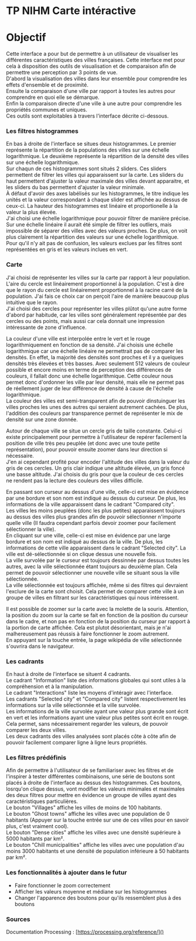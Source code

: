 ﻿# TP NIHM Carte intéractive

# Objectif
Cette interface a pour but de permettre à un utilisateur de visualiser les différentes caractéristiques des villes françaises. Cette interface met pour cela à disposition des outils de visualisation et de comparaison afin de permettre une perception par 3 points de vue.  
D'abord la visualisation des villes dans leur ensemble pour comprendre les effets d'ensemble et de proximité.  
Ensuite la comparaison d'une ville par rapport à toutes les autres pour comprendre en quoi elle se démarque.  
Enfin la comparaison directe d'une ville à une autre pour comprendre les propriétés communes et uniques.  
Ces outils sont exploitables à travers l'interface décrite ci-dessous.

### Les filtres histogrammes
En bas à droite de l'interface se situes deux histogrammes. Le premier représente la répartition de la populations des villes sur une échelle logarithmique. Le deuxième représente la répartition de la densité des villes sur une échelle logarithmique.  
Sur chaqun de ces histogrammes sont situés 2 sliders. Ces sliders permettent de filtrer les villes qui apparaissent sur la carte. Les sliders du haut permettent d'ajuster la valeur maximale des villes devant apparaitre, et les sliders du bas permettent d'ajuster la valeur minimale.  
À défaut d'avoir des axes labélisés sur les histogrammes, le titre indique les unités et la valeur correspondant à chaque slider est affichée au dessus de ceux-ci. La hauteur des histogrammes est linéaire et proportionelle à la valeur la plus élevée.  
J'ai choisi une échelle logarithmique pour pouvoir filtrer de manière précise. Sur une échelle linéaire il aurait été simple de filtrer les outliers, mais impossible de séparer des villes avec des valeurs proches. De plus, on voit plus clairement la répartition des valeurs sur une échelle logarithmique.  
Pour qu'il n'y ait pas de confusion, les valeurs exclues par les filtres sont représentées en gris et les valeurs inclues en vert.

### Carte
J'ai choisi de représenter les villes sur la carte par rapport à leur population. L'aire du cercle est linéairement proportionnel à la population. C'est à dire que le rayon du cercle est linéairement proportionnel à la racine carré de la population.  J'ai fais ce choix car on perçoit l'aire de manière beaucoup plus intuitive que le rayon.  
J'ai choisi des cercles pour représenter les villes plûtot qu'une autre forme d'abord par habitude, car les villes sont généralement représentée par des cercles ou des points, mais aussi car cela donnait une impression intéressante de zone d'influence.  

La couleur d'une ville est interpolée entre le vert et le rouge logarithmiquement en fonction de sa densité. J'ai choisis une échelle logarithmique car une échelle linéaire ne permettrait pas de comparer les densités. En effet, la majorité des densités sont proches et il y a quelques densités très élevées et très basses. Avec seulement 512 valeurs de couleur possible et encore moins en terme de perception des différences de couleurs, il fallait donc une échelle logarithmique. Cette couleur nous permet donc d'ordonner les ville par leur densité, mais elle ne permet pas de réellement juger de leur différence de densité à cause de l'échelle logarithmique.  
La couleur des villes est semi-transparent afin de pouvoir dinstuinguer les villes proches les unes des autres qui seraient autrement cachées. De plus, l'addition des couleurs par transparence permet de représenter le mix de densité sur une zone donnée.  

Autour de chaque ville se situe un cercle gris de taille constante. Celui-ci existe principalement pour permettre à l'utilisateur de repérer facilement la position de ville très peu peuplée (et donc avec une toute petite représentation), pour pouvoir ensuite zoomer dans leur direction si nécessaire.  
J'en ai cependant profité pour encoder l'altitude des villes dans la valeur du gris de ces cercles. Un gris clair indique une altitude élevée, un gris foncé une basse altitude. J'ai choisis du gris pour que la couleur de ces cercles ne rendent pas la lecture des couleurs des villes difficile.  

En passant son curseur au dessus d'une ville, celle-ci est mise en évidence par une bordure et son nom est indiqué au dessus du curseur. De plus, les informations de la ville apparaissent dans le cadrant "Compared city".  
Les villes les moins peuplées (donc les plus petites) apparaissent toujours au dessus des villes plus grandes afin de pouvoir sélectionner n'importe quelle ville (Il faudra cependant parfois devoir zoomer pour facilement sélectionner la ville).  
En cliquant sur une ville, celle-ci est mise en évidence par une large bordure et son nom est indiqué au dessus de la ville. De plus, les informations de cette ville apparaissent dans le cadrant "Selected city". La ville est dé-sélectionnée si on clique dessus une nouvelle fois.  
La ville survolée par le curseur est toujours dessinnée par dessus toutes les autres, avec la ville sélectionnée étant toujours au deuxième plan. Cela permet de pouvoir sélectionner une nouvelle ville se situant sous la ville sélectionnée.  
La ville sélectionnée est toujours affichée, même si des filtres qui devraient l'exclure de la carte sont choisit. Cela permet de comparer cette ville à un groupe de villes en filtrant sur les caractéristiques qui nous intéressent.  

Il est possible de zoomer sur la carte avec la molette de la souris. Attention, la position du zoom sur la carte se fait en fonction de la position du curseur dans le cadre, et non pas en fonction de la position du curseur par rapport à la portion de carte affichée. Cela est plutot désorientant, mais je n'ai malhereusement pas réussis à faire fonctionner le zoom autrement.  
En appuyant sur la touche entrée, la page wikipédia de ville sélectionnée s'ouvrira dans le navigateur.

### Les cadrants
En haut à droite de l'interface se situent 4 cadrants.  
Le cadrant "Information" liste des informations globales qui sont utiles à la compréhension et à la manipulation.  
Le cadrant "Interactions" liste les moyens d'intéragir avec l'interface.  
Les cadrants "Selected city" et "Compared city" listent respectivement les informations sur la ville sélectionnée et la ville survolée.  
Les informations de la ville survolée ayant une valeur plus grande sont écrit en vert et les informations ayant une valeur plus petites sont écrit en rouge. Cela permet, sans nécessairement regarder les valeurs, de pouvoir comparer les deux villes.  
Les deux cadrants des villes analysées sont placés côte à côte afin de pouvoir facilement comparer ligne à ligne leurs propriétés.

### Les filtres prédéfinis
Afin de permettre à l'utilisateur de se familiariser avec les filtres et de l'inspirer à tester différentes combinaisons, une série de boutons sont placés à droite de l'interface au dessus des histogrammes. Ces boutons, losrqu'on clique dessus, vont modifier les valeurs minimales et maximales des deux filtres pour mettre en évidence un groupe de villes ayant des caractéristiques particulières.  
Le bouton "Villages" affiche les villes de moins de 100 habitants.  
Le bouton "Ghost towns" affiche les villes avec une population de 0 habitants (Appuyer sur la touche entrée sur une de ces villes pour en savoir plus, c'est vraiment cool).  
Le bouton "Dense cities" affiche les villes avec une densité supérieure à 5000 habitants par km².  
Le bouton "Chill municipalities" affiche les villes avec une population d'au moins 3000 habitants et une densité de population inférieure à 50 habitants par km².

### Les fonctionnalités à ajouter dans le futur
- Faire fonctionner le zoom correctement
- Afficher les valeurs moyenne et médiane sur les histogrammes
- Changer l'apparence des boutons pour qu'ils ressemblent plus à des boutons

### Sources
Documentation Processing : [https://processing.org/reference/]()